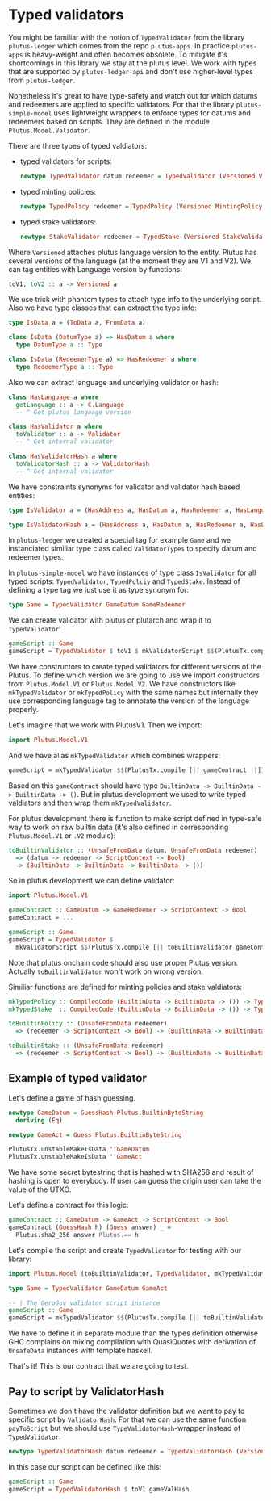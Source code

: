 # Typed validators

You might be familiar with the notion of `TypedValidator` from the library `plutus-ledger`
which comes from the repo `plutus-apps`. In practice `plutus-apps` is heavy-weight and 
often becomes obsolete. To mitigate it's shortcomings in this library we stay at the 
plutus level. We work with types that are supported by `plutus-ledger-api` and
don't use higher-level types from `plutus-ledger`.

Nonetheless it's great to have type-safety and watch out for which datums and redeemers are
applied to specific validators. For that the library `plutus-simple-model` uses 
lightweight wrappers to enforce types for datums and redeemers based on scripts. 
They are defined in the module `Plutus.Model.Validator`.

There are three types of typed valdiators:

* typed validators for scripts: 

  ```haskell
  newtype TypedValidator datum redeemer = TypedValidator (Versioned Validator)
  ```

* typed minting policies:

  ```haskell
  newtype TypedPolicy redeemer = TypedPolicy (Versioned MintingPolicy)
  ```

* typed stake validators:

  ```haskell
  newtype StakeValidator redeemer = TypedStake (Versioned StakeValidator)
  ```

Where `Versioned` attaches plutus language version to the entity.
Plutus has several versions of the language (at the moment they are V1 and V2).
We can tag entities with Language version by functions:

```haskell
toV1, toV2 :: a -> Versioned a
```

We use trick with phantom types to attach type info to the underlying script.
Also we have type classes that can extract the type info:

```haskell
type IsData a = (ToData a, FromData a)

class IsData (DatumType a) => HasDatum a where
  type DatumType a :: Type

class IsData (RedeemerType a) => HasRedeemer a where
  type RedeemerType a :: Type
```

Also we can extract language and underlying validator or hash:

```haskell
class HasLanguage a where
  getLanguage :: a -> C.Language
  -- ^ Get plutus language version

class HasValidator a where
  toValidator :: a -> Validator
  -- ^ Get internal validator

class HasValidatorHash a where
  toValidatorHash :: a -> ValidatorHash
  -- ^ Get internal validator
```

We have constraints synonyms for validator and validator hash based entities:

```haskell
type IsValidator a = (HasAddress a, HasDatum a, HasRedeemer a, HasLanguage a, HasValidator a)

type IsValidatorHash a = (HasAddress a, HasDatum a, HasRedeemer a, HasLanguage a, HasValidatorHash a)
```

In `plutus-ledger` we created a special tag for example `Game` and we 
instanciated similiar type class called `ValidatorTypes` to specify datum and redeemer types.

In `plutus-simple-model` we have instances of type class `IsValidator` for all typed scripts:
`TypedValidator`, `TypedPolciy` and `TypedStake`. Instead of defining a type tag we
just use it as type synonym for:

```haskell
type Game = TypedValidator GameDatum GameRedeemer
```

We can create validator with plutus or plutarch and wrap it to `TypedValidator`:

```haskell
gameScript :: Game
gameScript = TypedValidator $ toV1 $ mkValidatorScript $$(PlutusTx.compile [|| gameContract ||])
```

We have constructors to create typed validators for different versions of the Plutus.
To define which version we are going to use we import constructors from `Plutus.Model.V1`
or `Plutus.Model.V2`. We have constructors like `mkTypedValidator` or `mkTypedPolicy`
with the same names but internally they use corresponding language tag to
annotate the version of the language properly.

Let's imagine that we work with PlutusV1. Then we import:

```haskell
import Plutus.Model.V1
```

And we have alias `mkTypedValidator` which combines wrappers:

```haskell
gameScript = mkTypedValidator $$(PlutusTx.compile [|| gameContract ||])
```

Based on this `gameContract` should have type `BuiltinData -> BuiltinData -> BuiltinData -> ()`.
But in plutus development we used to write typed valdiators and then wrap them `mkTypedValidator`.

For plutus development there is function to make script defined in type-safe way 
to work on raw builtin data (it's also defined in corresponding `Plutus.Model.V1` or `.V2` module):

```haskell
toBuiltinValidator :: (UnsafeFromData datum, UnsafeFromData redeemer) 
  => (datum -> redeemer -> ScriptContext -> Bool)
  -> (BuiltinData -> BuiltinData -> BuiltinData -> ()) 
```

So in plutus development we can define validator:

```haskell
import Plutus.Model.V1

gameContract :: GameDatum -> GameRedeemer -> ScriptContext -> Bool
gameContract = ...

gameScript :: Game
gameScript = TypedValidator $ 
  mkValidatorScript $$(PlutusTx.compile [|| toBuiltinValidator gameContract ||])
```

Note that plutus onchain code should also use proper Plutus version.
Actually `toBuiltinValidator` won't work on wrong version.

Similiar functions are defined for minting policies and stake valdiators:

```haskell
mkTypedPolicy :: CompiledCode (BuiltinData -> BuiltinData -> ()) -> TypedPolicy redeemer
mkTypedStake  :: CompiledCode (BuiltinData -> BuiltinData -> ()) -> TypedStake redeemer

toBuiltinPolicy :: (UnsafeFromData redeemer)
  => (redeemer -> ScriptContext -> Bool) -> (BuiltinData -> BuiltinData -> ())

toBuiltinStake :: (UnsafeFromData redeemer)
  => (redeemer -> ScriptContext -> Bool) -> (BuiltinData -> BuiltinData -> ())
```

## Example of typed validator

Let's define a game of hash guessing. 

```haskell
newtype GameDatum = GuessHash Plutus.BuiltinByteString
  deriving (Eq)

newtype GameAct = Guess Plutus.BuiltinByteString

PlutusTx.unstableMakeIsData ''GameDatum
PlutusTx.unstableMakeIsData ''GameAct
```

We have some secret bytestring that is hashed with SHA256 and result of hashing
is open to everybody. If user can guess the origin user can take the value of the UTXO.

Let's define a contract for this logic:

```haskell
gameContract :: GameDatum -> GameAct -> ScriptContext -> Bool
gameContract (GuessHash h) (Guess answer) _ =
  Plutus.sha2_256 answer Plutus.== h
```

Let's compile the script and create `TypedValidator` for testing with our library:

```haskell
import Plutus.Model (toBuiltinValidator, TypedValidator, mkTypedValidator)

type Game = TypedValidator GameDatum GameAct

-- | The GeroGov validator script instance
gameScript :: Game
gameScript = mkTypedValidator $$(PlutusTx.compile [|| toBuiltinValidator gameContract ||])
```

We have to define it in separate module than the types definition otherwise GHC
complains on mixing compilation with QuasiQuotes with derivation of `UnsafeData` instances
with template haskell.

That's it! This is our contract that we are going to test.

## Pay to script by ValidatorHash

Sometimes we don't have the validator definition but we want to pay to specific script
by `ValidatorHash`. For that we can use the same function `payToScript`
but we should use `TypeValidatorHash`-wrapper instead of `TypedValidator`:

```haskell
newtype TypedValidatorHash datum redeemer = TypedValidatorHash (Versioned ValidatorHash)
```

In this case our script can be defined like this:

```haskell
gameScript :: Game
gameScript = TypedValidatorHash $ toV1 gameValHash
```


